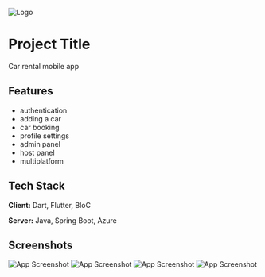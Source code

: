 
![Logo]([https://www.imghippo.com/i/3jeBW1718921055.png](https://i.imghippo.com/files/3jeBW1718921055.png))


# Project Title

Car rental mobile app


## Features

- authentication
- adding a car
- car booking
- profile settings
- admin panel
- host panel
- multiplatform


## Tech Stack

**Client:** Dart, Flutter, BloC

**Server:** Java, Spring Boot, Azure


## Screenshots

![App Screenshot](https://www.imghippo.com/i/6OMTZ1718921288.png)
![App Screenshot](https://www.imghippo.com/i/LRimz1718921343.png)
![App Screenshot](https://www.imghippo.com/i/nMyaN1718921374.png)
![App Screenshot](https://www.imghippo.com/i/jJA7D1718921413.png)

